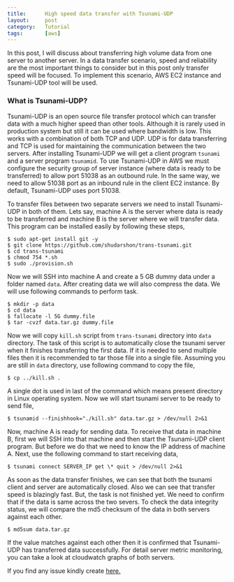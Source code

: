 ```yaml
---
title:      High speed data transfer with Tsunami-UDP
layout:     post
category:   Tutorial
tags: 	    [aws]
---
```


In this post, I will discuss about transferring high volume data from one server to another server. In a data transfer scenario, speed and reliability are the most important things to consider but in this post only transfer speed will be focused. To implement this scenario, AWS EC2 instance and Tsunami-UDP tool will be used.

<!--more-->

### What is Tsunami-UDP?

Tsunami-UDP is an open source file transfer protocol which can transfer data with a much higher speed than other tools. Although it is rarely used in production system but still it can be used where bandwidth is low. This works with a combination of both TCP and UDP. UDP is for data transferring and TCP is used for maintaining the communication between the two servers. After installing Tsunami-UDP we will get a client program `tsunami` and a server program `tsunamid`. To use Tsunami-UDP in AWS we must configure the security group of server instance (where data is ready to be transferred) to allow port 51038 as an outbound rule. In the same way, we need to allow 51038 port as an inbound rule in the client EC2 instance. By default, Tsunami-UDP uses port 51038.

To transfer files between two separate servers we need to install Tsunami-UDP in both of them. Lets say, machine A is the server where data is ready to be transferred and machine B is the server where we will transfer data. This program can be installed easily by following these steps,

```shell
$ sudo apt-get install git -y
$ git clone https://github.com/shudarshon/trans-tsunami.git
$ cd trans-tsunami  
$ chmod 754 *.sh
$ sudo ./provision.sh
```

Now we will SSH into machine A and create a 5 GB dummy data under a folder named `data`. After creating data we will also compress the data. We will use following commands to perform task.

```shell
$ mkdir -p data
$ cd data
$ fallocate -l 5G dummy.file
$ tar -cvzf data.tar.gz dummy.file
```

Now we will copy `kill.sh` script from `trans-tsunami` directory into `data` directory. The task of this script is to automatically close the tsunami server when it finishes transferring the first data. If it is needed to send multiple files then it is recommended to tar those file into a single file. Assuming you are still in `data` directory, use following command to copy the file,

```shell
$ cp ../kill.sh .
```
A single dot is used in last of the command which means present directory in Linux operating system. Now we will start tsunami server to be ready to send file,

```shell
$ tsunamid --finishhook="./kill.sh" data.tar.gz > /dev/null 2>&1
```

Now, machine A is ready for sending data. To receive that data in machine B, first we will SSH into that machine and then start the Tsunami-UDP client program. But before we do that we need to know the IP address of machine A. Next, use the following command to start receiving data,

```shell
$ tsunami connect SERVER_IP get \* quit > /dev/null 2>&1
```

As soon as the data transfer finishes, we can see that both the tsunami client and server are automatically closed. Also we can see that transfer speed is blazingly fast. But, the task is not finished yet. We need to confirm that if the data is same across the two severs. To check the data integrity status, we will compare the md5 checksum of the data in both servers against each other.

```shell
$ md5sum data.tar.gz
```

If the value matches against each other then it is confirmed that Tsunami-UDP has transferred data successfully. For detail server metric monitoring, you can take a look at cloudwatch graphs of both servers.

If you find any issue kindly create [here.](https://github.com/shudarshon/trans-tsunami)
